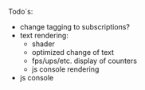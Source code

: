 Todo`s:
 * change tagging to subscriptions?
 * text rendering:
    * shader
    * optimized change of text
    * fps/ups/etc. display of counters
    * js console rendering
 * js console


